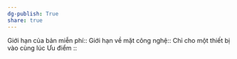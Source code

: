 ```yaml
---
dg-publish: True
share: true
---
```

Giới hạn của bản miễn phí::
Giới hạn về mặt công nghệ:: Chỉ cho một thiết bị vào cùng lúc
Ưu điểm ::

